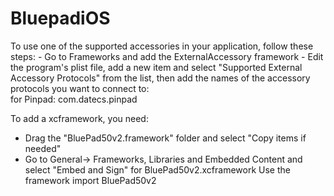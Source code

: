 # BluepadiOS
To use one of the supported accessories in your application, follow these steps:
    - Go to Frameworks and add the ExternalAccessory framework
    - Edit the program's plist file, add a new item and select "Supported External Accessory Protocols" from the list, then add the names of the accessory protocols you want to connect to:<br> for Pinpad: com.datecs.pinpad
    
To add a xcframework, you need:
- Drag the "BluePad50v2.framework" folder and select "Copy items if needed"
- Go to General-> Frameworks, Libraries and Embedded Content and select "Embed and Sign" for BluePad50v2.xcframework
Use the framework
import  BluePad50v2
